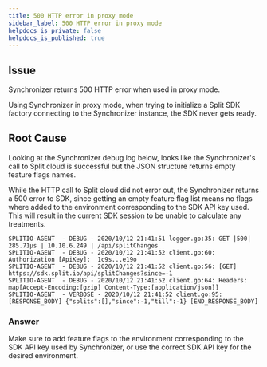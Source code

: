 ```yaml
---
title: 500 HTTP error in proxy mode
sidebar_label: 500 HTTP error in proxy mode
helpdocs_is_private: false
helpdocs_is_published: true
---
```


<p>
  <button hidden style={{borderRadius:'8px', border:'1px', fontFamily:'Courier New', fontWeight:'800', textAlign:'left'}}> help.split.io link: https://help.split.io/hc/en-us/articles/360050549072-Synchronizer-returns-500-HTTP-error-when-used-in-proxy-mode </button>
</p>

## Issue

Synchronizer returns 500 HTTP error when used in proxy mode.

Using Synchronizer in proxy mode, when trying to initialize a Split SDK factory connecting to the Synchronizer instance, the SDK never gets ready.

## Root Cause

Looking at the Synchronizer debug log below, looks like the Synchronizer's call to Split cloud is successful but the JSON structure returns empty feature flags names. 

While the HTTP call to Split cloud did not error out, the Synchronizer returns a 500 error to SDK, since getting an empty feature flag list means no flags where added to the environment corresponding to the SDK API key used. This will result in the current SDK session to be unable to calculate any treatments.

```
SPLITIO-AGENT  - DEBUG - 2020/10/12 21:41:51 logger.go:35: GET |500| 285.71µs | 10.10.6.249 | /api/splitChanges
SPLITIO-AGENT  - DEBUG - 2020/10/12 21:41:52 client.go:60: Authorization [ApiKey]:  1c9s...e19o
SPLITIO-AGENT  - DEBUG - 2020/10/12 21:41:52 client.go:56: [GET]  https://sdk.split.io/api/splitChanges?since=-1
SPLITIO-AGENT  - DEBUG - 2020/10/12 21:41:52 client.go:64: Headers: map[Accept-Encoding:[gzip] Content-Type:[application/json]]
SPLITIO-AGENT  - VERBOSE - 2020/10/12 21:41:52 client.go:95: [RESPONSE_BODY] {"splits":[],"since":-1,"till":-1} [END_RESPONSE_BODY]
```

### Answer

Make sure to add feature flags to the environment corresponding to the SDK API key used by Synchronizer, or use the correct SDK API key for the desired environment.